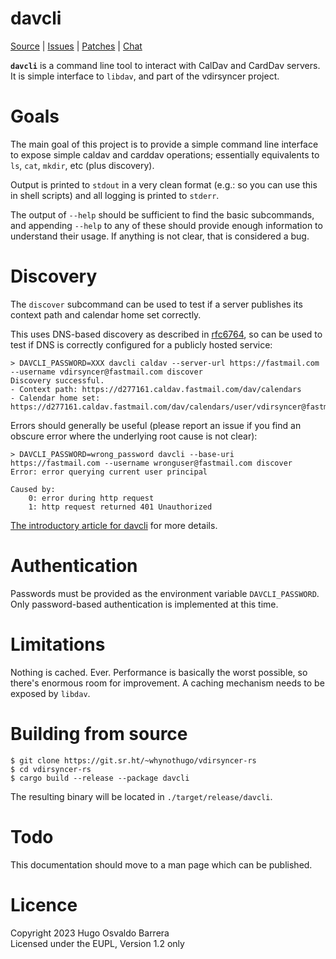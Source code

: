 # davcli

[Source](https://git.sr.ht/~whynothugo/vdirsyncer-rs) |
[Issues](https://todo.sr.ht/~whynothugo/vdirsyncer-rs) |
[Patches](https://lists.sr.ht/~whynothugo/vdirsyncer-devel) |
[Chat](irc://ircs.libera.chat:6697/#pimutils)

**`davcli`** is a command line tool to interact with CalDav and CardDav
servers. It is simple interface to `libdav`, and part of the vdirsyncer
project.

# Goals

The main goal of this project is to provide a simple command line interface to
expose simple caldav and carddav operations; essentially equivalents to `ls`,
`cat`, `mkdir`, etc (plus discovery).

Output is printed to `stdout` in a very clean format (e.g.: so you can use this
in shell scripts) and all logging is printed to `stderr`.

The output of `--help` should be sufficient to find the basic subcommands, and
appending `--help` to any of these should provide enough information to
understand their usage. If anything is not clear, that is considered a bug.

# Discovery

The `discover` subcommand can be used to test if a server publishes its context
path and calendar home set correctly.

This uses DNS-based discovery as described in [rfc6764], so can be used to test
if DNS is correctly configured for a publicly hosted service:

[rfc6764]: https://www.rfc-editor.org/rfc/rfc6764

```console
> DAVCLI_PASSWORD=XXX davcli caldav --server-url https://fastmail.com --username vdirsyncer@fastmail.com discover
Discovery successful.
- Context path: https://d277161.caldav.fastmail.com/dav/calendars
- Calendar home set: https://d277161.caldav.fastmail.com/dav/calendars/user/vdirsyncer@fastmail.com/
```

Errors should generally be useful (please report an issue if you find an
obscure error where the underlying root cause is not clear):

```console
> DAVCLI_PASSWORD=wrong_password davcli --base-uri https://fastmail.com --username wronguser@fastmail.com discover
Error: error querying current user principal

Caused by:
    0: error during http request
    1: http request returned 401 Unauthorized
```

[The introductory article for davcli][intro] for more details.

[intro]: https://whynothugo.nl/journal/2023/05/01/introducing-davcli/

# Authentication

Passwords must be provided as the environment variable `DAVCLI_PASSWORD`. Only
password-based authentication is implemented at this time.

# Limitations

Nothing is cached. Ever. Performance is basically the worst possible, so
there's enormous room for improvement. A caching mechanism needs to be exposed
by `libdav`.

# Building from source

```console
$ git clone https://git.sr.ht/~whynothugo/vdirsyncer-rs
$ cd vdirsyncer-rs
$ cargo build --release --package davcli
```

The resulting binary will be located in `./target/release/davcli`.

# Todo

This documentation should move to a man page which can be published.

# Licence

Copyright 2023 Hugo Osvaldo Barrera  
Licensed under the EUPL, Version 1.2 only
